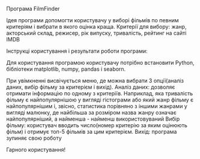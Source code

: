 Програма FilmFinder

 
Ідея програми допомогти користувачу у виборі фільмів по певним критеріям і вибрати в якого оцінка краща.
Критерії для вибору: жанр, акторський склад, режисер, рік випуску, тривалість, рейтинг на сайті IMDB

Інструкці користування і результати роботи програми:

Для користування програмою користувачу потрібно встановити Python, бібліотеки matplotlib, numpy, pandas i seaborn.

При увімкненні висвічується меню, де можна вибрати 3 опції(аналіз даних, вибір фільму за критерієм і вихід).
Аналіз даних: дозволяє отримати інформацію по одному з критеріїв. Наприклад, яка тривалість фільму є найпопулярнішою у вигляді гістограми або який жанр фільму є найпопулярнішим і, звісно, статистика порівняно з іншими жанрами у вигляді малюнку, де найбільша за розміром назва жанру означає найпопулярніший, а найменша - найменш використовуваний
Вибір фільму: користувач вводить число(номер критерію за яким оцінюють фільм) і отримує топ-5 фільмів за цим критерієм.
Вихід: програма зупиняє свою роботу

Гарного користування!